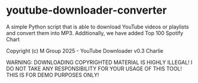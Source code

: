 # youtube-downloader-converter

A simple Python script that is able to download YouTube videos or playlists and convert them into MP3. Additionally, we have added Top 100 Spotify Chart

Copyright (c) M Group 2025 - YouTube Downloader v0.3 Charlie

WARNING: DOWNLOADING COPYRIGHTED MATERIAL IS HIGHLY ILLEGAL!
I DO NOT TAKE ANY RESPONSIBILITY FOR YOUR USAGE OF THIS TOOL!
THIS IS FOR DEMO PURPOSES ONLY!

